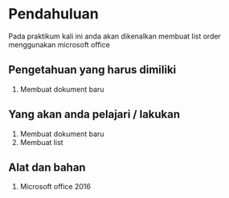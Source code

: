 # Pendahuluan
Pada praktikum kali ini anda akan dikenalkan membuat list order
menggunakan microsoft office

## Pengetahuan yang harus dimiliki
1. Membuat dokument baru

## Yang akan anda pelajari / lakukan
1. Membuat dokument baru
2. Membuat list

## Alat dan bahan
1. Microsoft office 2016